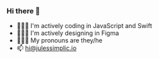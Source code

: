 ### Hi there 👋
- 🧑🏽‍💻 I'm actively coding in JavaScript and Swift
- 🧑🏽‍💻 I'm actively designing in Figma 
- 💁🏽‍♂️ My pronouns are they/he
- 📫 hi@julessimplic.io

<!--
**jsimplicio/jsimplicio** is a ✨ _special_ ✨ repository because its `README.md` (this file) appears on your GitHub profile.

Here are some ideas to get you started:

- 🔭 I’m currently working on ...
- 🌱 I’m currently learning ...
- 👯 I’m looking to collaborate on ...
- 🤔 I’m looking for help with ...
- 💬 Ask me about ...
- 📫 How to reach me: ...
- 😄 Pronouns: ...
- ⚡ Fun fact: ...
-->
